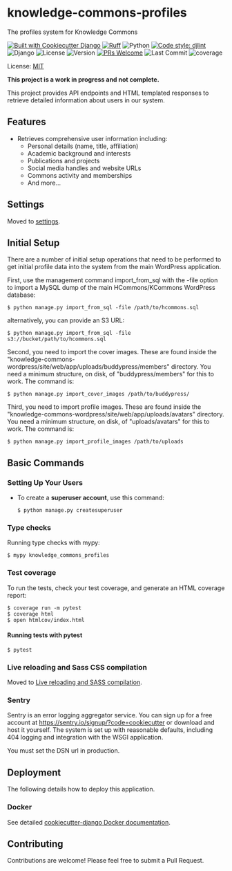 # knowledge-commons-profiles

The profiles system for Knowledge Commons

[![Built with Cookiecutter Django](https://img.shields.io/badge/built%20with-Cookiecutter%20Django-ff69b4.svg?logo=cookiecutter)](https://github.com/cookiecutter/cookiecutter-django/)
[![Ruff](https://img.shields.io/endpoint?url=https://raw.githubusercontent.com/astral-sh/ruff/main/assets/badge/v2.json)](https://github.com/astral-sh/ruff) ![Python](https://img.shields.io/badge/python-v3.7+-blue.svg) [![Code style: djlint](https://img.shields.io/badge/html%20style-djlint-blue.svg)](https://www.djlint.com)
![Django](https://img.shields.io/badge/django-3.2+-green.svg)
![License](https://img.shields.io/badge/license-MIT-green.svg)
![Version](https://img.shields.io/badge/version-1.0.0-blue.svg)
[![PRs Welcome](https://img.shields.io/badge/PRs-welcome-brightgreen.svg?style=flat-square)](http://makeapullrequest.com)
![Last Commit](https://img.shields.io/github/last-commit/MESH-Research/knowledge-commons-profiles) ![coverage](https://img.shields.io/endpoint?style=flat-square&url=https://gist.githubusercontent.com/MartinPaulEve/0ed9af78da10972471ef6bf61524ba5e/raw/knowledge-commons-profiles-lcov-coverage.json)

License: [MIT](LICENSE)

**This project is a work in progress and not complete.**

This project provides API endpoints and HTML templated responses to retrieve detailed information about users in our system.

## Features

- Retrieves comprehensive user information including:
  - Personal details (name, title, affiliation)
  - Academic background and interests
  - Publications and projects
  - Social media handles and website URLs
  - Commons activity and memberships
  - And more...

## Settings

Moved to [settings](https://cookiecutter-django.readthedocs.io/en/latest/1-getting-started/settings.html).

## Initial Setup

There are a number of initial setup operations that need to be performed to get initial profile data into the system from the main WordPress application.

First, use the management command import_from_sql with the -file option to import a MySQL dump of the main HCommons/KCommons WordPress database:

    $ python manage.py import_from_sql -file /path/to/hcommons.sql

alternatively, you can provide an S3 URL:

    $ python manage.py import_from_sql -file s3://bucket/path/to/hcommons.sql

Second, you need to import the cover images. These are found inside the "knowledge-commons-wordpress/site/web/app/uploads/buddypress/members" directory. You need a minimum structure, on disk, of "buddypress/members" for this to work. The command is:

    $ python manage.py import_cover_images /path/to/buddypress/

Third, you need to import profile images. These are found inside the "knowledge-commons-wordpress/site/web/app/uploads/avatars" directory. You need a minimum structure, on disk, of "uploads/avatars" for this to work. The command is:

    $ python manage.py import_profile_images /path/to/uploads

## Basic Commands

### Setting Up Your Users

- To create a **superuser account**, use this command:

      $ python manage.py createsuperuser


### Type checks

Running type checks with mypy:

    $ mypy knowledge_commons_profiles

### Test coverage

To run the tests, check your test coverage, and generate an HTML coverage report:

    $ coverage run -m pytest
    $ coverage html
    $ open htmlcov/index.html

#### Running tests with pytest

    $ pytest

### Live reloading and Sass CSS compilation

Moved to [Live reloading and SASS compilation](https://cookiecutter-django.readthedocs.io/en/latest/2-local-development/developing-locally.html#using-webpack-or-gulp).

### Sentry

Sentry is an error logging aggregator service. You can sign up for a free account at <https://sentry.io/signup/?code=cookiecutter> or download and host it yourself.
The system is set up with reasonable defaults, including 404 logging and integration with the WSGI application.

You must set the DSN url in production.

## Deployment

The following details how to deploy this application.

### Docker

See detailed [cookiecutter-django Docker documentation](https://cookiecutter-django.readthedocs.io/en/latest/3-deployment/deployment-with-docker.html).

## Contributing
Contributions are welcome! Please feel free to submit a Pull Request.
